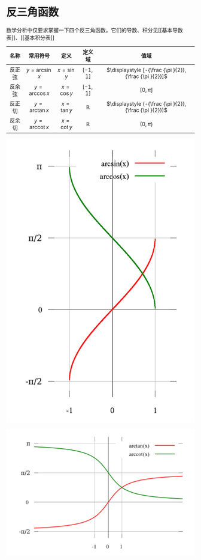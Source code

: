 # 反三角函数

数学分析中仅要求掌握一下四个反三角函数。它们的导数、积分见[[基本导数表]]、[[基本积分表]]

|  名称  |                  常用符号                  |           定义           |           定义域            |                          值域                          |
| :----: | :----------------------------------------: | :----------------------: | :-------------------------: | :----------------------------------------------------: |
| 反正弦 |        $\displaystyle y=\arcsin x$         | $\displaystyle x=\sin y$ |   $\displaystyle [-1,1]$    | $\displaystyle [-{\frac {\pi }{2}},{\frac {\pi }{2}}]$ |
| 反余弦 |        $\displaystyle y=\arccos x$         | $\displaystyle x=\cos y$ |   $\displaystyle [-1,1]$    |                $\displaystyle [0,\pi ]$                |
| 反正切 |        $\displaystyle y=\arctan x$         | $\displaystyle x=\tan y$ | $\displaystyle \mathbb {R}$ | $\displaystyle (-{\frac {\pi }{2}},{\frac {\pi }{2}})$ |
| 反余切 | $\displaystyle y=\operatorname {arccot} x$ | $\displaystyle x=\cot y$ | $\displaystyle \mathbb {R}$ |                $\displaystyle (0,\pi )$                |

![800px-Asin_acos_plot.svg](assets/800px-Asin_acos_plot.svg.png)

![1280px-Atan_acot_plot.svg](assets/1280px-Atan_acot_plot.svg.png)